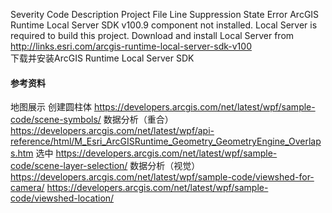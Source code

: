 ﻿Severity	Code	Description	Project	File	Line	Suppression State
Error		ArcGIS Runtime Local Server SDK v100.9 component not installed. Local Server is required to build this project. Download and install Local Server from http://links.esri.com/arcgis-runtime-local-server-sdk-v100			
下载并安装ArcGIS Runtime Local Server SDK

#### 参考资料
地图展示
创建圆柱体
https://developers.arcgis.com/net/latest/wpf/sample-code/scene-symbols/
数据分析（重合）
https://developers.arcgis.com/net/latest/wpf/api-reference/html/M_Esri_ArcGISRuntime_Geometry_GeometryEngine_Overlaps.htm
选中
https://developers.arcgis.com/net/latest/wpf/sample-code/scene-layer-selection/
数据分析（视觉）
https://developers.arcgis.com/net/latest/wpf/sample-code/viewshed-for-camera/
https://developers.arcgis.com/net/latest/wpf/sample-code/viewshed-location/

